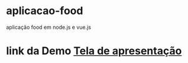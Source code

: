 # aplicacao-food
 aplicação food em node.js e vue.js
 
# link da Demo [Tela de apresentação](https://github.com/israel206/aplicacao-food/blob/main/Tela-API/ifood.png)
